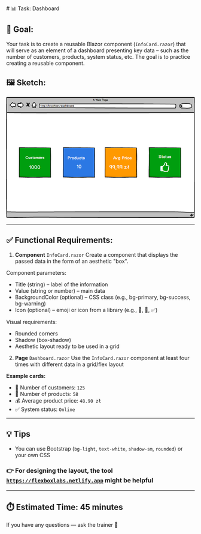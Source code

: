 <file name=0 path=/Users/marcinsulecki/Projects/blazor-starter/excercises/dashboard-page.md># 📊 Task: Dashboard

## 🧩 Goal:
Your task is to create a reusable Blazor component (`InfoCard.razor`) that will serve as an element of a dashboard presenting key data – such as the number of customers, products, system status, etc.
The goal is to practice creating a reusable component.

## 🖼️ Sketch: 
  ![alt text](dashboard.png)

---

## ✅ Functional Requirements:
1. **Component** `InfoCard.razor`
Create a component that displays the passed data in the form of an aesthetic "box".

Component parameters:
  - Title (string) – label of the information
  - Value (string or number) – main data
  - BackgroundColor (optional) – CSS class (e.g., bg-primary, bg-success, bg-warning)
  - Icon (optional) – emoji or icon from a library (e.g., 🛒, 👤, ✅)
  
Visual requirements:
- Rounded corners
- Shadow (box-shadow)
- Aesthetic layout ready to be used in a grid


2. **Page** `Dashboard.razor` 
Use the `InfoCard.razor` component at least four times with different data in a grid/flex layout

**Example cards:**
- 👤 Number of customers: `125`
- 🛒 Number of products: `58`
- 💰 Average product price: `48.90 zł`
- ✅ System status: `Online`


--- 

## 💡 Tips
- You can use Bootstrap (`bg-light`, `text-white`, `shadow-sm`, `rounded`) or your own CSS


### 👉 For designing the layout, the tool [`https://flexboxlabs.netlify.app`](https://flexboxlabs.netlify.app/) might be helpful 


---


## ⏱️ Estimated Time: **45 minutes**


If you have any questions — ask the trainer 🙂</file>